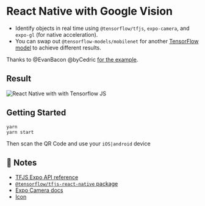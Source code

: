 # React Native with Google Vision

- Identify objects in real time using `@tensorflow/tfjs`, `expo-camera`, and `expo-gl` (for native acceleration).
- You can swap out `@tensorflow-models/mobilenet` for another [TensorFlow model](https://github.com/tensorflow/models/blob/master/research/slim/nets/mobilenet_v1.md) to achieve different results.

Thanks to @EvanBacon @byCedric [for the example](https://github.com/expo/examples/blob/master/with-tfjs-camera/App.js).

## Result

![React Native with with Tensorflow JS](./images/google-cloud-vision.gif)

## Getting Started

```console
yarn
yarn start
```

Then scan the QR Code and use your `iOS|android` device

## 📝 Notes

- [TFJS Expo API reference](https://js.tensorflow.org/api_react_native/latest/#Media-Camera)
- [`@tensorflow/tfjs-react-native` package](https://www.npmjs.com/package/@tensorflow/tfjs-react-native)
- [Expo Camera docs](https://docs.expo.dev/versions/latest/sdk/camera/)
- [Icon](https://thenounproject.com/icon/radar-2808903/)

